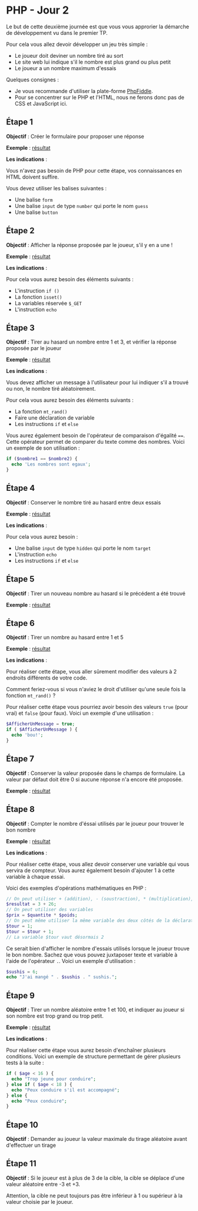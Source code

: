 PHP - Jour 2
======

Le but de cette deuxième journée est que vous vous approrier la démarche de développement vu dans le premier TP.

Pour cela vous allez devoir développer un jeu très simple :

 * Le joueur doit deviner un nombre tiré au sort
 * Le site web lui indique s'il le nombre est plus grand ou plus petit
 * Le joueur a un nombre maximum d'essais
 
Quelques consignes : 
 * Je vous recommande d'utiliser la plate-forme [PhpFiddle](http://phpfiddle.org).
 * Pour se concentrer sur le PHP et l'HTML, nous ne ferons donc pas de CSS et JavaScript ici.



Étape 1
------

__Objectif__ : Créer le formulaire pour proposer une réponse

__Exemple__ : [résultat](http://php.baddum.com/jour2/step1.php)

__Les indications__ :

Vous n'avez pas besoin de PHP pour cette étape, vos connaissances en HTML doivent suffire.

Vous devez utiliser les balises suivantes :

 * Une balise `form`
 * Une balise `input` de type `number` qui porte le nom `guess`
 * Une balise `button`



Étape 2
------

__Objectif__ : Afficher la réponse proposée par le joueur, s'il y en a une !

__Exemple__ : [résultat](http://php.baddum.com/jour2/step2.php)

__Les indications__ :

Pour cela vous aurez besoin des éléments suivants : 

 * L'instruction `if ()`
 * La fonction `isset()`
 * La variables réservée `$_GET`
 * L'instruction `echo`



Étape 3
------

__Objectif__ : Tirer au hasard un nombre entre 1 et 3, et vérifier la réponse proposée par le joueur

__Exemple__ : [résultat](http://php.baddum.com/jour2/step3.php)

__Les indications__ :

Vous devez afficher un message à l'utilisateur pour lui indiquer s'il a trouvé ou non, le nombre tiré aléatoirement. 
 
Pour cela vous aurez besoin des éléments suivants :

 * La fonction `mt_rand()` 
 * Faire une déclaration de variable
 * Les instructions `if` et `else`

Vous aurez également besoin de l'opérateur de comparaison d'égalité `==`.
Cette opérateur permet de comparer du texte comme des nombres.
Voici un exemple de son utilisation :

```php
if ($nombre1 == $nombre2) {
  echo 'Les nombres sont egaux';
} 
```



Étape 4
------

__Objectif__ : Conserver le nombre tiré au hasard entre deux essais

__Exemple__ : [résultat](http://php.baddum.com/jour2/step4.php)

__Les indications__ :

Pour cela vous aurez besoin :

 * Une balise `input` de type `hidden` qui porte le nom `target`
 * L'instruction `echo`
 * Les instructions `if` et `else`



Étape 5
------

__Objectif__ : Tirer un nouveau nombre au hasard si le précédent a été trouvé

__Exemple__ : [résultat](http://php.baddum.com/jour2/step5.php)



Étape 6
------

__Objectif__ : Tirer un nombre au hasard entre 1 et 5

__Exemple__ : [résultat](http://php.baddum.com/jour2/step6.php)

__Les indications__ :

Pour réaliser cette étape, vous aller sûrement modifier des valeurs à 2 endroits différents de votre code.

Comment feriez-vous si vous n'aviez le droit d'utiliser qu'une seule fois la fonction `mt_rand()` ?

Pour réaliser cette étape vous pourriez avoir besoin des valeurs `true` (pour vrai) et `false` (pour faux).
Voici un exemple d'une utilisation :

```php
$AfficherUnMessage = true;
if ( $AfficherUnMessage ) {
  echo 'bou!';
}
```



Étape 7
------

__Objectif__ : Conserver la valeur proposée dans le champs de formulaire. La valeur par défaut doit être 0 si aucune réponse n'a encore été proposée.

__Exemple__ : [résultat](http://php.baddum.com/jour2/step7.php)



Étape 8
------

__Objectif__ : Compter le nombre d'éssai utilisés par le joueur pour trouver le bon nombre

__Exemple__ : [résultat](http://php.baddum.com/jour2/step8.php)

__Les indications__ :

Pour réaliser cette étape, vous allez devoir conserver une variable qui vous servira de compteur.
Vous aurez également besoin d'ajouter 1 à cette variable à chaque essai.  

Voici des exemples d'opérations mathématiques en PHP :

```php
// On peut utiliser + (addition), - (soustraction), * (multiplication), / (division) 
$resultat = 3 + 26;
// On peut utiliser des variables
$prix = $quantite * $poids;
// On peut même utiliser la même variable des deux côtés de la déclaration
$tour = 1;
$tour = $tour + 1;
// La variable $tour vaut désormais 2
```

Ce serait bien d'afficher le nombre d'essais utilisés lorsque le joueur trouve le bon nombre.
Sachez que vous pouvez juxtaposer texte et variable à l'aide de l'opérateur `.`.
Voici un exemple d'utilisation :

```php
$sushis = 6;
echo "J'ai mangé " . $sushis . " sushis."; 
``` 



Étape 9
------

__Objectif__ : Tirer un nombre aléatoire entre 1 et 100, et indiquer au joueur si son nombre est trop grand ou trop petit.

__Exemple__ : [résultat](http://php.baddum.com/jour2/step9.php)

__Les indications__ :

Pour réaliser cette étape vous aurez besoin d'enchaîner plusieurs conditions.
Voici un exemple de structure permettant de gérer plusieurs tests à la suite :

```php
if ( $age < 16 ) {
  echo "Trop jeune pour conduire";
} else if ( $age < 18 ) {
  echo "Peux conduire s'il est accompagné";
} else {
  echo "Peux conduire";
}
```



Étape 10
------

__Objectif__ : Demander au joueur la valeur maximale du tirage aléatoire avant d'effectuer un tirage



Étape 11
------

__Objectif__ : Si le joueur est à plus de 3 de la cible, la cible se déplace d'une valeur aléatoire entre -3 et +3.

Attention, la cible ne peut toujours pas être inférieur à 1 ou supérieur à la valeur choisie par le joueur.
